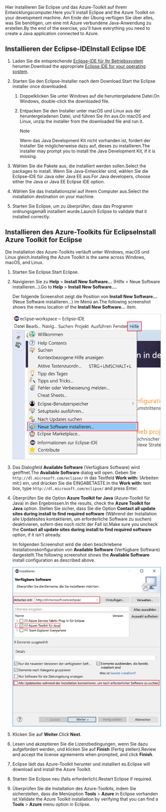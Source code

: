 <span data-ttu-id="cc87e-101">Hier installieren Sie Eclipse und das Azure-Toolkit auf Ihrem Entwicklungscomputer.</span><span class="sxs-lookup"><span data-stu-id="cc87e-101">Here you'll install Eclipse and the Azure Toolkit on your development machine.</span></span> <span data-ttu-id="cc87e-102">Am Ende der Übung verfügen Sie über alles, was Sie benötigen, um eine mit Azure verbundene Java-Anwendung zu erstellen.</span><span class="sxs-lookup"><span data-stu-id="cc87e-102">By the end of the exercise, you'll have everything you need to create a Java application connected to Azure.</span></span>

## <a name="install-eclipse-ide"></a><span data-ttu-id="cc87e-103">Installieren der Eclipse-IDE</span><span class="sxs-lookup"><span data-stu-id="cc87e-103">Install Eclipse IDE</span></span>

1. <span data-ttu-id="cc87e-104">Laden Sie die entsprechende [Eclipse-IDE für Ihr Betriebssystem](https://www.eclipse.org/downloads/packages/installer) herunter.</span><span class="sxs-lookup"><span data-stu-id="cc87e-104">Download the appropriate [Eclipse IDE for your operating system](https://www.eclipse.org/downloads/packages/installer).</span></span>

1. <span data-ttu-id="cc87e-105">Starten Sie den Eclipse-Installer nach dem Download.</span><span class="sxs-lookup"><span data-stu-id="cc87e-105">Start the Eclipse installer once downloaded.</span></span>

    1. <span data-ttu-id="cc87e-106">Doppelklicken Sie unter Windows auf die heruntergeladene Datei.</span><span class="sxs-lookup"><span data-stu-id="cc87e-106">On Windows, double-click the downloaded file.</span></span>

    1. <span data-ttu-id="cc87e-107">Entpacken Sie den Installer unter macOS und Linux aus der heruntergeladenen Datei, und führen Sie ihn aus.</span><span class="sxs-lookup"><span data-stu-id="cc87e-107">On macOS and Linux, unzip the installer from the downloaded file and run it.</span></span>

        > [!NOTE]
        > <span data-ttu-id="cc87e-108">Wenn das Java Development Kit nicht vorhanden ist, fordert der Installer Sie möglicherweise dazu auf, dieses zu installieren.</span><span class="sxs-lookup"><span data-stu-id="cc87e-108">The installer may prompt you to install the Java Development Kit, if it is missing.</span></span>

1. <span data-ttu-id="cc87e-109">Wählen Sie die Pakete aus, die installiert werden sollen.</span><span class="sxs-lookup"><span data-stu-id="cc87e-109">Select the packages to install.</span></span> <span data-ttu-id="cc87e-110">Wenn Sie Java-Entwickler sind, wählen Sie die Eclipse-IDE für Java oder Java EE aus.</span><span class="sxs-lookup"><span data-stu-id="cc87e-110">For Java developers, choose either the Java or Java EE Eclipse IDE option.</span></span>

1. <span data-ttu-id="cc87e-111">Wählen Sie das Installationsziel auf Ihrem Computer aus.</span><span class="sxs-lookup"><span data-stu-id="cc87e-111">Select the installation destination on your machine.</span></span>

1. <span data-ttu-id="cc87e-112">Starten Sie Eclipse, um zu überprüfen, dass das Programm ordnungsgemäß installiert wurde.</span><span class="sxs-lookup"><span data-stu-id="cc87e-112">Launch Eclipse to validate that it installed correctly.</span></span>

## <a name="install-azure-toolkit-for-eclipse"></a><span data-ttu-id="cc87e-113">Installieren des Azure-Toolkits für Eclipse</span><span class="sxs-lookup"><span data-stu-id="cc87e-113">Install Azure Toolkit for Eclipse</span></span>

<span data-ttu-id="cc87e-114">Die Installation des Azure-Toolkits verläuft unter Windows, macOS und Linux gleich.</span><span class="sxs-lookup"><span data-stu-id="cc87e-114">Installing the Azure Toolkit is the same across Windows, macOS, and Linux.</span></span>

1. <span data-ttu-id="cc87e-115">Starten Sie Eclipse.</span><span class="sxs-lookup"><span data-stu-id="cc87e-115">Start Eclipse.</span></span>

1. <span data-ttu-id="cc87e-116">Navigieren Sie zu **Help** > **Install New Software...** (Hilfe > Neue Software installieren...).</span><span class="sxs-lookup"><span data-stu-id="cc87e-116">Go to **Help** > **Install New Software...**.</span></span>

    <span data-ttu-id="cc87e-117">Der folgende Screenshot zeigt die Position von **Install New Software...** (Neue Software installieren...) im Menü an.</span><span class="sxs-lookup"><span data-stu-id="cc87e-117">The following screenshot shows the menu location of the **Install New Software...** item.</span></span>

    ![Screenshot der Option „Install New Software“ (Neue Software installieren), die im Hilfemenü von Eclipse hervorgehoben ist.](../media/7-eclipse-install-new-software.png)

1. <span data-ttu-id="cc87e-119">Das Dialogfeld **Available Software** (Verfügbare Software) wird geöffnet.</span><span class="sxs-lookup"><span data-stu-id="cc87e-119">The **Available Software** dialog will open.</span></span> <span data-ttu-id="cc87e-120">Geben Sie `http://dl.microsoft.com/eclipse/` in das Textfeld **Work with:** (Arbeiten mit:) ein, und drücken Sie die EINGABETASTE.</span><span class="sxs-lookup"><span data-stu-id="cc87e-120">In the **Work with:** text box, type `http://dl.microsoft.com/eclipse/` and press Enter.</span></span>

1. <span data-ttu-id="cc87e-121">Überprüfen Sie die Option **Azure Toolkit for Java** (Azure-Toolkit für Java) in den Ergebnissen.</span><span class="sxs-lookup"><span data-stu-id="cc87e-121">In the results, check the **Azure Toolkit for Java** option.</span></span> <span data-ttu-id="cc87e-122">Stellen Sie sicher, dass Sie die Option **Contact all update sites during install to find required software** (Während der Installation alle Updatesites kontaktieren, um erforderliche Software zu suchen) deaktivieren, sofern dies noch nicht der Fall ist.</span><span class="sxs-lookup"><span data-stu-id="cc87e-122">Make sure you uncheck the **Contact all update sites during install to find required software** option, if it isn't already.</span></span>

    <span data-ttu-id="cc87e-123">Im folgenden Screenshot wird die oben beschriebene Installationskonfiguration von **Available Software** (Verfügbare Software) dargestellt.</span><span class="sxs-lookup"><span data-stu-id="cc87e-123">The following screenshot shows the **Available Software** install configuration as described above.</span></span>

    ![Screenshot des Fensters „Available Software“ (Verfügbare Software) in Eclipse mit Feldern, die die Konfigurationen hervorheben, die zum Suchen und Installieren des Azure-Toolkits für Java erforderlich sind.](../media/7-eclipse-download-azure-toolkit-for-java.png)

1. <span data-ttu-id="cc87e-125">Klicken Sie auf **Weiter**.</span><span class="sxs-lookup"><span data-stu-id="cc87e-125">Click **Next**.</span></span>

1. <span data-ttu-id="cc87e-126">Lesen und akzeptieren Sie die Lizenzbedingungen, wenn Sie dazu aufgefordert werden, und klicken Sie auf **Finish** (Fertig stellen).</span><span class="sxs-lookup"><span data-stu-id="cc87e-126">Review and accept the license agreements when prompted, and click **Finish**.</span></span>

1. <span data-ttu-id="cc87e-127">Eclipse lädt das Azure-Toolkit herunter und installiert es.</span><span class="sxs-lookup"><span data-stu-id="cc87e-127">Eclipse will download and install the Azure Toolkit.</span></span>

1. <span data-ttu-id="cc87e-128">Starten Sie Eclipse neu (falls erforderlich).</span><span class="sxs-lookup"><span data-stu-id="cc87e-128">Restart Eclipse if required.</span></span>

1. <span data-ttu-id="cc87e-129">Überprüfen Sie die Installation des Azure-Toolkits, indem Sie sicherstellen, dass die Menüoption **Tools** > **Azure** in Eclipse vorhanden ist.</span><span class="sxs-lookup"><span data-stu-id="cc87e-129">Validate the Azure Toolkit installation by verifying that you can find a **Tools** > **Azure** menu option in Eclipse.</span></span>
